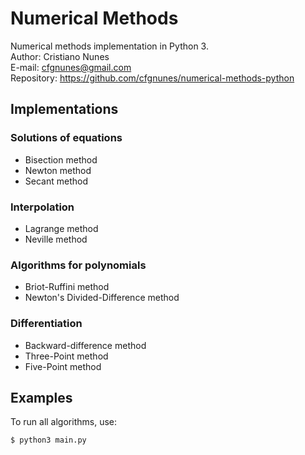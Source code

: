 # Numerical Methods
Numerical methods implementation in Python 3.  
Author: Cristiano Nunes  
E-mail: <cfgnunes@gmail.com>  
Repository: https://github.com/cfgnunes/numerical-methods-python

## Implementations

### Solutions of equations
- Bisection method
- Newton method
- Secant method

### Interpolation
- Lagrange method
- Neville method

### Algorithms for polynomials
- Briot-Ruffini method
- Newton's Divided-Difference method

### Differentiation
- Backward-difference method
- Three-Point method
- Five-Point method

## Examples
To run all algorithms, use:

```
$ python3 main.py
```
